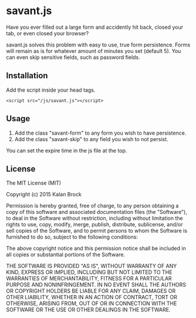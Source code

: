 # savant.js

Have you ever filled out a large form and accidently hit back, closed your tab, or even closed your browser?

savant.js solves this problem with easy to use, true form persistence.  Forms will remain as is for whatever amount of minutes you set (default 5).  You can even skip sensitive fields, such as password fields.

## Installation

Add the script inside your head tags.

```
<script src="/js/savant.js"></script>
```

## Usage

1.  Add the class "savant-form" to any form you wish to have persistence.
2.  Add the class "savant-skip" to any field you wish to not persist.

You can set the expire time in the js file at the top.


## License

The MIT License (MIT)

Copyright (c) 2015 Kalan Brock

Permission is hereby granted, free of charge, to any person obtaining a copy
of this software and associated documentation files (the "Software"), to deal
in the Software without restriction, including without limitation the rights
to use, copy, modify, merge, publish, distribute, sublicense, and/or sell
copies of the Software, and to permit persons to whom the Software is
furnished to do so, subject to the following conditions:

The above copyright notice and this permission notice shall be included in
all copies or substantial portions of the Software.

THE SOFTWARE IS PROVIDED "AS IS", WITHOUT WARRANTY OF ANY KIND, EXPRESS OR
IMPLIED, INCLUDING BUT NOT LIMITED TO THE WARRANTIES OF MERCHANTABILITY,
FITNESS FOR A PARTICULAR PURPOSE AND NONINFRINGEMENT. IN NO EVENT SHALL THE
AUTHORS OR COPYRIGHT HOLDERS BE LIABLE FOR ANY CLAIM, DAMAGES OR OTHER
LIABILITY, WHETHER IN AN ACTION OF CONTRACT, TORT OR OTHERWISE, ARISING FROM,
OUT OF OR IN CONNECTION WITH THE SOFTWARE OR THE USE OR OTHER DEALINGS IN
THE SOFTWARE.


